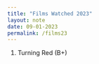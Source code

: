 ```yaml
---
title: "Films Watched 2023"
layout: note
date: 09-01-2023
permalink: /films23
---
```

1. Turning Red (B+)
